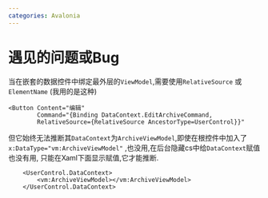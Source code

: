 ```yaml
---
categories: Avalonia
---
```


# 遇见的问题或Bug

当在嵌套的数据控件中绑定最外层的`ViewModel`,需要使用`RelativeSource` 或 `ElementName` (我用的是这种)

``` Xaml
<Button Content="编辑" 
        Command="{Binding DataContext.EditArchiveCommand, 
        RelativeSource={RelativeSource AncestorType=UserControl}}"
```

但它始终无法推断其`DataContext`为`ArchiveViewModel`,即使在根控件中加入了`x:DataType="vm:ArchiveViewModel"` ,也没用,在后台隐藏cs中给`DataContext`赋值也没有用,
只能在Xaml下面显示赋值,它才能推断.
```
    <UserControl.DataContext>
        <vm:ArchiveViewModel></vm:ArchiveViewModel>
    </UserControl.DataContext>
```
